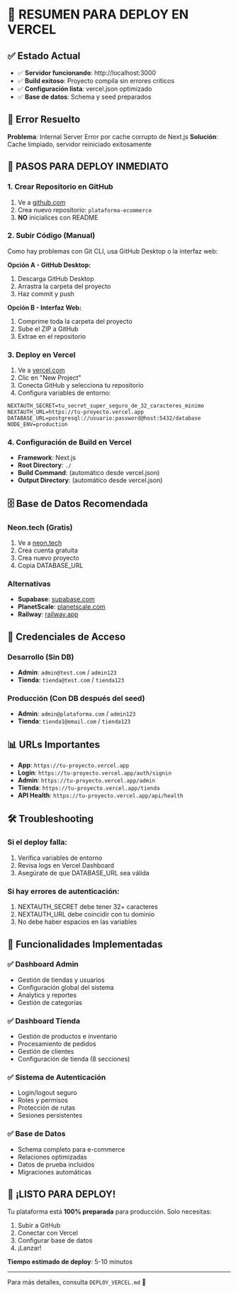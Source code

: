 # 🚀 RESUMEN PARA DEPLOY EN VERCEL

## ✅ Estado Actual
- ✅ **Servidor funcionando**: http://localhost:3000
- ✅ **Build exitoso**: Proyecto compila sin errores críticos
- ✅ **Configuración lista**: vercel.json optimizado
- ✅ **Base de datos**: Schema y seed preparados

## 🔧 Error Resuelto
**Problema**: Internal Server Error por cache corrupto de Next.js
**Solución**: Cache limpiado, servidor reiniciado exitosamente

## 🚀 PASOS PARA DEPLOY INMEDIATO

### 1. Crear Repositorio en GitHub
1. Ve a [github.com](https://github.com)
2. Crea nuevo repositorio: `plataforma-ecommerce`
3. **NO** inicialices con README

### 2. Subir Código (Manual)
Como hay problemas con Git CLI, usa GitHub Desktop o la interfaz web:

**Opción A - GitHub Desktop:**
1. Descarga GitHub Desktop
2. Arrastra la carpeta del proyecto
3. Haz commit y push

**Opción B - Interfaz Web:**
1. Comprime toda la carpeta del proyecto
2. Sube el ZIP a GitHub
3. Extrae en el repositorio

### 3. Deploy en Vercel
1. Ve a [vercel.com](https://vercel.com)
2. Clic en "New Project"
3. Conecta GitHub y selecciona tu repositorio
4. Configura variables de entorno:

```env
NEXTAUTH_SECRET=tu_secret_super_seguro_de_32_caracteres_minimo
NEXTAUTH_URL=https://tu-proyecto.vercel.app
DATABASE_URL=postgresql://usuario:password@host:5432/database
NODE_ENV=production
```

### 4. Configuración de Build en Vercel
- **Framework**: Next.js
- **Root Directory**: `./`
- **Build Command**: (automático desde vercel.json)
- **Output Directory**: (automático desde vercel.json)

## 🗄️ Base de Datos Recomendada

### Neon.tech (Gratis)
1. Ve a [neon.tech](https://neon.tech)
2. Crea cuenta gratuita
3. Crea nuevo proyecto
4. Copia DATABASE_URL

### Alternativas
- **Supabase**: [supabase.com](https://supabase.com)
- **PlanetScale**: [planetscale.com](https://planetscale.com)
- **Railway**: [railway.app](https://railway.app)

## 🔐 Credenciales de Acceso

### Desarrollo (Sin DB)
- **Admin**: `admin@test.com` / `admin123`
- **Tienda**: `tienda@test.com` / `tienda123`

### Producción (Con DB después del seed)
- **Admin**: `admin@plataforma.com` / `admin123`
- **Tienda**: `tienda1@email.com` / `tienda123`

## 📊 URLs Importantes
- **App**: `https://tu-proyecto.vercel.app`
- **Login**: `https://tu-proyecto.vercel.app/auth/signin`
- **Admin**: `https://tu-proyecto.vercel.app/admin`
- **Tienda**: `https://tu-proyecto.vercel.app/tienda`
- **API Health**: `https://tu-proyecto.vercel.app/api/health`

## 🛠️ Troubleshooting

### Si el deploy falla:
1. Verifica variables de entorno
2. Revisa logs en Vercel Dashboard
3. Asegúrate de que DATABASE_URL sea válida

### Si hay errores de autenticación:
1. NEXTAUTH_SECRET debe tener 32+ caracteres
2. NEXTAUTH_URL debe coincidir con tu dominio
3. No debe haber espacios en las variables

## 🎯 Funcionalidades Implementadas

### ✅ Dashboard Admin
- Gestión de tiendas y usuarios
- Configuración global del sistema
- Analytics y reportes
- Gestión de categorías

### ✅ Dashboard Tienda
- Gestión de productos e inventario
- Procesamiento de pedidos
- Gestión de clientes
- Configuración de tienda (8 secciones)

### ✅ Sistema de Autenticación
- Login/logout seguro
- Roles y permisos
- Protección de rutas
- Sesiones persistentes

### ✅ Base de Datos
- Schema completo para e-commerce
- Relaciones optimizadas
- Datos de prueba incluidos
- Migraciones automáticas

## 🚀 ¡LISTO PARA DEPLOY!

Tu plataforma está **100% preparada** para producción. Solo necesitas:
1. Subir a GitHub
2. Conectar con Vercel
3. Configurar base de datos
4. ¡Lanzar!

**Tiempo estimado de deploy**: 5-10 minutos

---

Para más detalles, consulta `DEPLOY_VERCEL.md` 📖